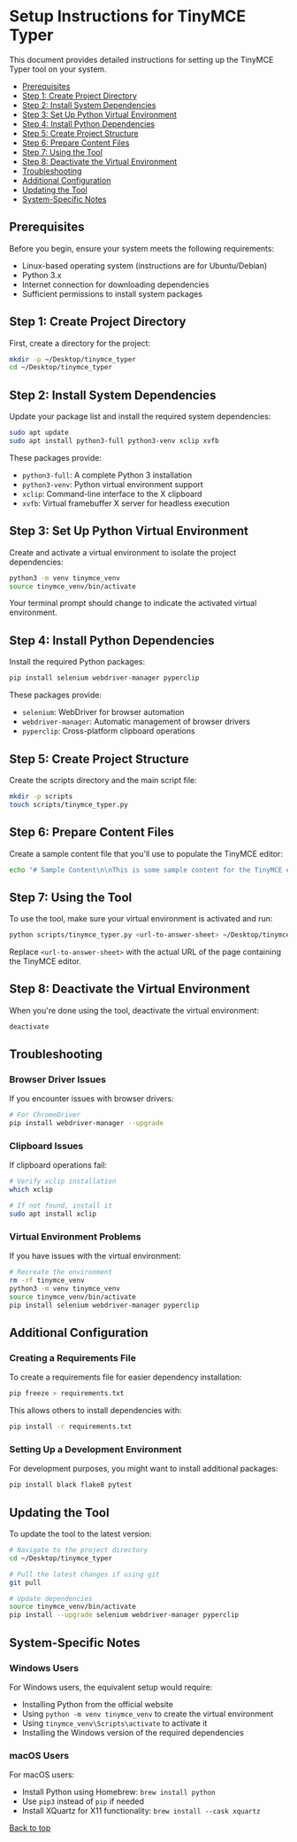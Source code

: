 # Setup Instructions for TinyMCE Typer

This document provides detailed instructions for setting up the TinyMCE Typer tool on your system.

- [Prerequisites](#prerequisites)
- [Step 1: Create Project Directory](#step-1-create-project-directory)
- [Step 2: Install System Dependencies](#step-2-install-system-dependencies)
- [Step 3: Set Up Python Virtual Environment](#step-3-set-up-python-virtual-environment)
- [Step 4: Install Python Dependencies](#step-4-install-python-dependencies)
- [Step 5: Create Project Structure](#step-5-create-project-structure)
- [Step 6: Prepare Content Files](#step-6-prepare-content-files)
- [Step 7: Using the Tool](#step-7-using-the-tool)
- [Step 8: Deactivate the Virtual Environment](#step-8-deactivate-the-virtual-environment)
- [Troubleshooting](#troubleshooting)
- [Additional Configuration](#additional-configuration)
- [Updating the Tool](#updating-the-tool)
- [System-Specific Notes](#system-specific-notes)

## Prerequisites

Before you begin, ensure your system meets the following requirements:

- Linux-based operating system (instructions are for Ubuntu/Debian)
- Python 3.x
- Internet connection for downloading dependencies
- Sufficient permissions to install system packages

## Step 1: Create Project Directory

First, create a directory for the project:

```bash
mkdir -p ~/Desktop/tinymce_typer
cd ~/Desktop/tinymce_typer
```

## Step 2: Install System Dependencies

Update your package list and install the required system dependencies:

```bash
sudo apt update
sudo apt install python3-full python3-venv xclip xvfb
```

These packages provide:

- `python3-full`: A complete Python 3 installation
- `python3-venv`: Python virtual environment support
- `xclip`: Command-line interface to the X clipboard
- `xvfb`: Virtual framebuffer X server for headless execution

## Step 3: Set Up Python Virtual Environment

Create and activate a virtual environment to isolate the project dependencies:

```bash
python3 -m venv tinymce_venv
source tinymce_venv/bin/activate
```

Your terminal prompt should change to indicate the activated virtual environment.

## Step 4: Install Python Dependencies

Install the required Python packages:

```bash
pip install selenium webdriver-manager pyperclip
```

These packages provide:

- `selenium`: WebDriver for browser automation
- `webdriver-manager`: Automatic management of browser drivers
- `pyperclip`: Cross-platform clipboard operations

## Step 5: Create Project Structure

Create the scripts directory and the main script file:

```bash
mkdir -p scripts
touch scripts/tinymce_typer.py
```

## Step 6: Prepare Content Files

Create a sample content file that you'll use to populate the TinyMCE editor:

```bash
echo "# Sample Content\n\nThis is some sample content for the TinyMCE editor." > content.md
```

## Step 7: Using the Tool

To use the tool, make sure your virtual environment is activated and run:

```bash
python scripts/tinymce_typer.py <url-to-answer-sheet> ~/Desktop/tinymce_typer/content.md
```

Replace `<url-to-answer-sheet>` with the actual URL of the page containing the TinyMCE editor.

## Step 8: Deactivate the Virtual Environment

When you're done using the tool, deactivate the virtual environment:

```bash
deactivate
```

## Troubleshooting

### Browser Driver Issues

If you encounter issues with browser drivers:

```bash
# For ChromeDriver
pip install webdriver-manager --upgrade
```

### Clipboard Issues

If clipboard operations fail:

```bash
# Verify xclip installation
which xclip

# If not found, install it
sudo apt install xclip
```

### Virtual Environment Problems

If you have issues with the virtual environment:

```bash
# Recreate the environment
rm -rf tinymce_venv
python3 -m venv tinymce_venv
source tinymce_venv/bin/activate
pip install selenium webdriver-manager pyperclip
```

## Additional Configuration

### Creating a Requirements File

To create a requirements file for easier dependency installation:

```bash
pip freeze > requirements.txt
```

This allows others to install dependencies with:

```bash
pip install -r requirements.txt
```

### Setting Up a Development Environment

For development purposes, you might want to install additional packages:

```bash
pip install black flake8 pytest
```

## Updating the Tool

To update the tool to the latest version:

```bash
# Navigate to the project directory
cd ~/Desktop/tinymce_typer

# Pull the latest changes if using git
git pull

# Update dependencies
source tinymce_venv/bin/activate
pip install --upgrade selenium webdriver-manager pyperclip
```

## System-Specific Notes

### Windows Users

For Windows users, the equivalent setup would require:

- Installing Python from the official website
- Using `python -m venv tinymce_venv` to create the virtual environment
- Using `tinymce_venv\Scripts\activate` to activate it
- Installing the Windows version of the required dependencies

### macOS Users

For macOS users:

- Install Python using Homebrew: `brew install python`
- Use `pip3` instead of `pip` if needed
- Install XQuartz for X11 functionality: `brew install --cask xquartz`

[Back to top](#setup-instructions-for-tinymce-typer)
